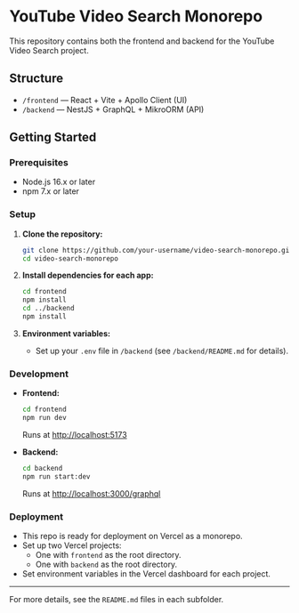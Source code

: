 # YouTube Video Search Monorepo

This repository contains both the frontend and backend for the YouTube Video Search project.

## Structure

- `/frontend` — React + Vite + Apollo Client (UI)
- `/backend` — NestJS + GraphQL + MikroORM (API)

## Getting Started

### Prerequisites

- Node.js 16.x or later
- npm 7.x or later

### Setup

1. **Clone the repository:**

   ```bash
   git clone https://github.com/your-username/video-search-monorepo.git
   cd video-search-monorepo
   ```

2. **Install dependencies for each app:**

   ```bash
   cd frontend
   npm install
   cd ../backend
   npm install
   ```

3. **Environment variables:**
   - Set up your `.env` file in `/backend` (see `/backend/README.md` for details).

### Development

- **Frontend:**

  ```bash
  cd frontend
  npm run dev
  ```

  Runs at [http://localhost:5173](http://localhost:5173)

- **Backend:**
  ```bash
  cd backend
  npm run start:dev
  ```
  Runs at [http://localhost:3000/graphql](http://localhost:3000/graphql)

### Deployment

- This repo is ready for deployment on Vercel as a monorepo.
- Set up two Vercel projects:
  - One with `frontend` as the root directory.
  - One with `backend` as the root directory.
- Set environment variables in the Vercel dashboard for each project.

---

For more details, see the `README.md` files in each subfolder.
